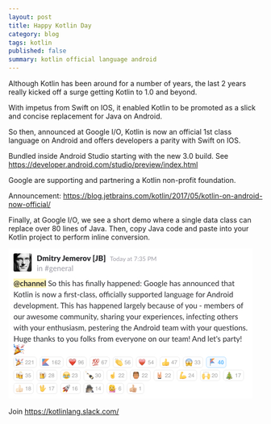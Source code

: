 ```yaml
---
layout: post
title: Happy Kotlin Day 
category: blog
tags: kotlin
published: false 
summary: kotlin official language android
---
```


Although Kotlin has been around for a number of years, the last 2 years really kicked off a surge getting Kotlin to 1.0 and beyond.

With impetus from Swift on IOS, it enabled Kotlin to be promoted as a slick and concise replacement for Java on Android.

So then, announced at Google I/O, Kotlin is now an official 1st class language on Android and offers developers a parity with Swift on IOS.

Bundled inside Android Studio starting with the new 3.0 build. See https://developer.android.com/studio/preview/index.html

Google are supporting and partnering a Kotlin non-profit foundation.
 
Announcement: https://blog.jetbrains.com/kotlin/2017/05/kotlin-on-android-now-official/

Finally, at Google I/O, we see a short demo where a single data class can replace over 80 lines of Java. Then, copy Java code and paste into your Kotlin project to perform inline conversion.  

![kotlin-slack](/public/kotlin-day.jpg)

Join https://kotlinlang.slack.com/



